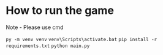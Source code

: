 # How to run the game

Note - Please use cmd

`py -m venv venv`
`venv\Scripts\activate.bat`
`pip install -r requirements.txt`
`python main.py`